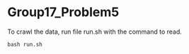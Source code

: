 # Group17_Problem5
To crawl the data, run file run.sh with the command
to read.

```
bash run.sh
```